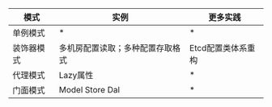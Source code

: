 
| 模式 | 实例 | 更多实践 |
|---|---|---|
| 单例模式 | * | *
| 装饰器模式 | 多机房配置读取；多种配置存取格式 | Etcd配置类体系重构 |
| 代理模式 | Lazy属性 | * |
| 门面模式 | Model Store Dal | * |